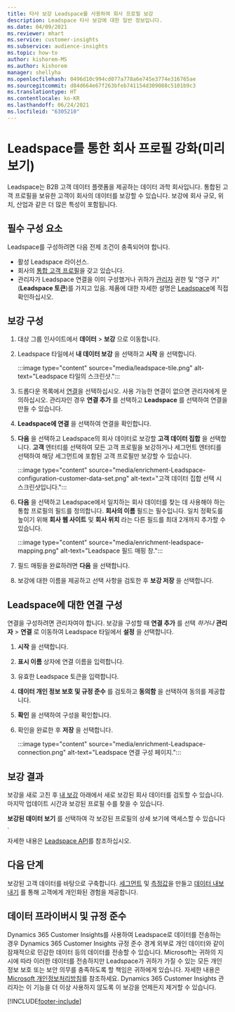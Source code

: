 ```yaml
---
title: 타사 보강 Leadspace를 사용하여 회사 프로필 보강
description: Leadspace 타사 보강에 대한 일반 정보입니다.
ms.date: 04/09/2021
ms.reviewer: mhart
ms.service: customer-insights
ms.subservice: audience-insights
ms.topic: how-to
author: kishorem-MS
ms.author: kishorem
manager: shellyha
ms.openlocfilehash: 0496d10c994cd077a778a6e745e3774e316765ae
ms.sourcegitcommit: d84d664e67f263bfeb741154d309088c5101b9c3
ms.translationtype: HT
ms.contentlocale: ko-KR
ms.lasthandoff: 06/24/2021
ms.locfileid: "6305210"
---
```

# <a name="enrichment-of-company-profiles-with-leadspace-preview"></a>Leadspace를 통한 회사 프로필 강화(미리 보기)

Leadspace는 B2B 고객 데이터 플랫폼을 제공하는 데이터 과학 회사입니다. 통합된 고객 프로필을 보유한 고객이 회사의 데이터를 보강할 수 있습니다. 보강에 회사 규모, 위치, 산업과 같은 더 많은 특성이 포함됩니다.

## <a name="prerequisites"></a>필수 구성 요소

Leadspace를 구성하려면 다음 전제 조건이 충족되어야 합니다.

- 활성 Leadspace 라이선스.
- 회사의 [통합 고객 프로필](customer-profiles.md)을 갖고 있습니다.
- 관리자가 Leadspace 연결을 이미 구성했거나 귀하가 [관리자](permissions.md#administrator) 권한 및 "영구 키"(**Leadspace 토큰**)를 가지고 있음. 제품에 대한 자세한 설명은 [Leadspace](https://www.leadspace.com/products/leadspace-on-demand/)에 직접 확인하십시오.

## <a name="configure-the-enrichment"></a>보강 구성

1. 대상 그룹 인사이트에서 **데이터** > **보강** 으로 이동합니다.

1. Leadspace 타일에서 **내 데이터 보강** 을 선택하고 **시작** 을 선택합니다.

   :::image type="content" source="media/leadspace-tile.png" alt-text="Leadspace 타일의 스크린샷.":::

1. 드롭다운 목록에서 [연결](connections.md)을 선택하십시오. 사용 가능한 연결이 없으면 관리자에게 문의하십시오. 관리자인 경우 **연결 추가** 를 선택하고 **Leadspace** 를 선택하여 연결을 만들 수 있습니다. 

1. **Leadspace에 연결** 을 선택하여 연결을 확인합니다.

1. **다음** 을 선택하고 Leadspace의 회사 데이터로 보강할 **고객 데이터 집합** 을 선택합니다. **고객** 엔터티를 선택하여 모든 고객 프로필을 보강하거나 세그먼트 엔터티를 선택하여 해당 세그먼트에 포함된 고객 프로필만 보강할 수 있습니다.

    :::image type="content" source="media/enrichment-Leadspace-configuration-customer-data-set.png" alt-text="고객 데이터 집합 선택 시 스크린샷입니다.":::

1. **다음** 을 선택하고 Leadspace에서 일치하는 회사 데이터를 찾는 데 사용해야 하는 통합 프로필의 필드를 정의합니다. **회사의 이름** 필드는 필수입니다. 일치 정확도를 높이기 위해 **회사 웹 사이트** 및 **회사 위치** 라는 다른 필드를 최대 2개까지 추가할 수 있습니다.

   :::image type="content" source="media/enrichment-leadspace-mapping.png" alt-text="Leadspace 필드 매핑 창.":::

1. 필드 매핑을 완료하려면 **다음** 을 선택합니다.

1. 보강에 대한 이름을 제공하고 선택 사항을 검토한 후 **보강 저장** 을 선택합니다.


## <a name="configure-the-connection-for-leadspace"></a>Leadspace에 대한 연결 구성 

연결을 구성하려면 관리자여야 합니다. 보강을 구성할 때 **연결 추가** 를 선택 *하거나* **관리자** > **연결** 로 이동하여 Leadspace 타일에서 **설정** 을 선택합니다.

1. **시작** 을 선택합니다. 

1. **표시 이름** 상자에 연결 이름을 입력합니다.

1. 유효한 Leadspace 토큰을 입력합니다.

1. **데이터 개인 정보 보호 및 규정 준수** 를 검토하고 **동의함** 을 선택하여 동의를 제공합니다.

1. **확인** 을 선택하여 구성을 확인합니다.

1. 확인을 완료한 후 **저장** 을 선택합니다.
   
   :::image type="content" source="media/enrichment-Leadspace-connection.png" alt-text="Leadspace 연결 구성 페이지.":::

## <a name="enrichment-results"></a>보강 결과

보강을 새로 고친 후 [내 보강](enrichment-hub.md) 아래에서 새로 보강된 회사 데이터를 검토할 수 있습니다. 마지막 업데이트 시간과 보강된 프로필 수를 찾을 수 있습니다.

**보강된 데이터 보기** 를 선택하여 각 보강된 프로필의 상세 보기에 액세스할 수 있습니다 .

자세한 내용은 [Leadspace API](https://support.leadspace.com/hc/en-us/sections/201997649-API)를 참조하십시오.

## <a name="next-steps"></a>다음 단계

보강된 고객 데이터를 바탕으로 구축합니다. [세그먼트](segments.md) 및 [측정값](measures.md)을 만들고 [데이터 내보내기](export-destinations.md) 를 통해 고객에게 개인화된 경험을 제공합니다.

## <a name="data-privacy-and-compliance"></a>데이터 프라이버시 및 규정 준수

Dynamics 365 Customer Insights를 사용하여 Leadspace로 데이터를 전송하는 경우 Dynamics 365 Customer Insights 규정 준수 경계 외부로 개인 데이터와 같이 잠재적으로 민감한 데이터 등의 데이터를 전송할 수 있습니다. Microsoft는 귀하의 지시에 따라 이러한 데이터를 전송하지만 Leadspace가 귀하가 가질 수 있는 모든 개인 정보 보호 또는 보안 의무를 충족하도록 할 책임은 귀하에게 있습니다. 자세한 내용은 [Microsoft 개인정보처리방침](https://go.microsoft.com/fwlink/?linkid=396732)를 참조하세요.
Dynamics 365 Customer Insights 관리자는 이 기능을 더 이상 사용하지 않도록 이 보강을 언제든지 제거할 수 있습니다.


[!INCLUDE[footer-include](../includes/footer-banner.md)]
